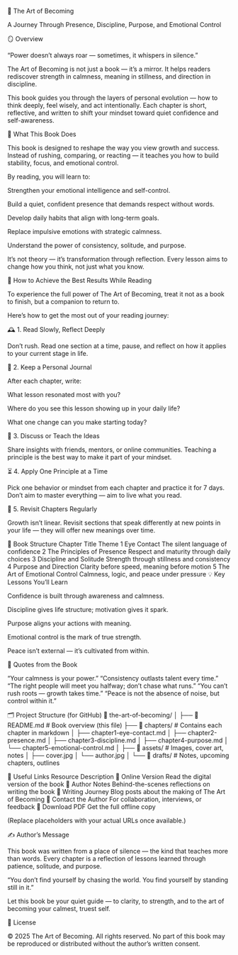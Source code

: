 📘 The Art of Becoming

A Journey Through Presence, Discipline, Purpose, and Emotional Control

🪞 Overview

“Power doesn’t always roar — sometimes, it whispers in silence.”

The Art of Becoming is not just a book — it’s a mirror.
It helps readers rediscover strength in calmness, meaning in stillness, and direction in discipline.

This book guides you through the layers of personal evolution — how to think deeply, feel wisely, and act intentionally.
Each chapter is short, reflective, and written to shift your mindset toward quiet confidence and self-awareness.

🎯 What This Book Does

This book is designed to reshape the way you view growth and success.
Instead of rushing, comparing, or reacting — it teaches you how to build stability, focus, and emotional control.

By reading, you will learn to:

Strengthen your emotional intelligence and self-control.

Build a quiet, confident presence that demands respect without words.

Develop daily habits that align with long-term goals.

Replace impulsive emotions with strategic calmness.

Understand the power of consistency, solitude, and purpose.

It’s not theory — it’s transformation through reflection.
Every lesson aims to change how you think, not just what you know.

🧭 How to Achieve the Best Results While Reading

To experience the full power of The Art of Becoming, treat it not as a book to finish, but a companion to return to.

Here’s how to get the most out of your reading journey:

🕰️ 1. Read Slowly, Reflect Deeply

Don’t rush. Read one section at a time, pause, and reflect on how it applies to your current stage in life.

📝 2. Keep a Personal Journal

After each chapter, write:

What lesson resonated most with you?

Where do you see this lesson showing up in your daily life?

What one change can you make starting today?

💬 3. Discuss or Teach the Ideas

Share insights with friends, mentors, or online communities.
Teaching a principle is the best way to make it part of your mindset.

⏳ 4. Apply One Principle at a Time

Pick one behavior or mindset from each chapter and practice it for 7 days.
Don’t aim to master everything — aim to live what you read.

🔁 5. Revisit Chapters Regularly

Growth isn’t linear. Revisit sections that speak differently at new points in your life — they will offer new meanings over time.

🧠 Book Structure
Chapter	Title	Theme
1	Eye Contact	The silent language of confidence
2	The Principles of Presence	Respect and maturity through daily choices
3	Discipline and Solitude	Strength through stillness and consistency
4	Purpose and Direction	Clarity before speed, meaning before motion
5	The Art of Emotional Control	Calmness, logic, and peace under pressure
💡 Key Lessons You’ll Learn

Confidence is built through awareness and calmness.

Discipline gives life structure; motivation gives it spark.

Purpose aligns your actions with meaning.

Emotional control is the mark of true strength.

Peace isn’t external — it’s cultivated from within.

📜 Quotes from the Book

“Your calmness is your power.”
“Consistency outlasts talent every time.”
“The right people will meet you halfway; don’t chase what runs.”
“You can’t rush roots — growth takes time.”
“Peace is not the absence of noise, but control within it.”

🗂️ Project Structure (for GitHub)
📁 the-art-of-becoming/
│
├── 📘 README.md              # Book overview (this file)
├── 📂 chapters/              # Contains each chapter in markdown
│   ├── chapter1-eye-contact.md
│   ├── chapter2-presence.md
│   ├── chapter3-discipline.md
│   ├── chapter4-purpose.md
│   └── chapter5-emotional-control.md
│
├── 📂 assets/                # Images, cover art, notes
│   ├── cover.jpg
│   └── author.jpg
│
└── 📂 drafts/                # Notes, upcoming chapters, outlines

🔗 Useful Links
Resource	Description
📘 Online Version
	Read the digital version of the book
💬 Author Notes
	Behind-the-scenes reflections on writing the book
🧭 Writing Journey
	Blog posts about the making of The Art of Becoming
📧 Contact the Author
	For collaboration, interviews, or feedback
🔖 Download PDF
	Get the full offline copy

(Replace placeholders with your actual URLs once available.)

✍️ Author’s Message

This book was written from a place of silence — the kind that teaches more than words.
Every chapter is a reflection of lessons learned through patience, solitude, and purpose.

“You don’t find yourself by chasing the world.
You find yourself by standing still in it.”

Let this book be your quiet guide — to clarity, to strength, and to the art of becoming your calmest, truest self.

🧾 License

© 2025 The Art of Becoming.
All rights reserved.
No part of this book may be reproduced or distributed without the author’s written consent.
